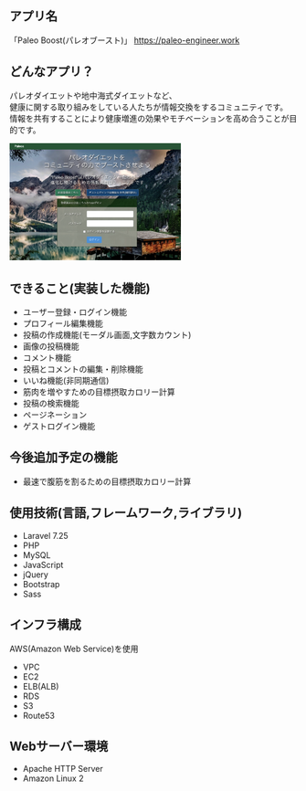 ## アプリ名
「Paleo Boost(パレオブースト)」
https://paleo-engineer.work

## どんなアプリ？
<p>
パレオダイエットや地中海式ダイエットなど、<br>
健康に関する取り組みをしている人たちが情報交換をするコミュニティです。<br>
情報を共有することにより健康増進の効果やモチベーションを高め合うことが目的です。<br>
</p>
<img src="public/images/top-page-screen.png" alt="トップページのイメージ" style="width: 300px"></a>

## できること(実装した機能)
- ユーザー登録・ログイン機能
- プロフィール編集機能
- 投稿の作成機能(モーダル画面,文字数カウント)
- 画像の投稿機能
- コメント機能
- 投稿とコメントの編集・削除機能
- いいね機能(非同期通信)
- 筋肉を増やすための目標摂取カロリー計算
- 投稿の検索機能
- ページネーション
- ゲストログイン機能

## 今後追加予定の機能
- 最速で腹筋を割るための目標摂取カロリー計算

## 使用技術(言語,フレームワーク,ライブラリ)
- Laravel 7.25
- PHP
- MySQL
- JavaScript
- jQuery
- Bootstrap
- Sass

## インフラ構成
AWS(Amazon Web Service)を使用
- VPC
- EC2
- ELB(ALB)
- RDS
- S3
- Route53

## Webサーバー環境
- Apache HTTP Server
- Amazon Linux 2